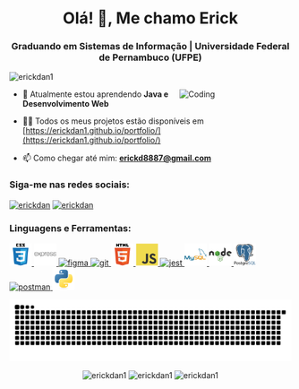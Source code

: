 <h1 align="center">Olá! 👋, Me chamo Erick</h1>
<h3 align="center">Graduando em Sistemas de Informação | Universidade Federal de Pernambuco (UFPE)</h3>
<p align="left"> <img src="https://komarev.com/ghpvc/?username=erickdan1&label=Profile%20views&color=0e75b6&style=flat" alt="erickdan1" /> </p>

<img align="right" alt="Coding" width="200" src="https://i.giphy.com/fByehYIrOIzO8XolJK.webp">

- 🌱 Atualmente estou aprendendo **Java e Desenvolvimento Web**

- 👨‍💻 Todos os meus projetos estão disponíveis em [https://erickdan1.github.io/portfolio/](https://erickdan1.github.io/portfolio/)

- 📫 Como chegar até mim: **erickd8887@gmail.com**

<h3 align="left">Siga-me nas redes sociais:</h3>
<p align="left">
<a href="https://linkedin.com/in/erickdan" target="blank"><img align="center" src="https://raw.githubusercontent.com/rahuldkjain/github-profile-readme-generator/master/src/images/icons/Social/linked-in-alt.svg" alt="erickdan" height="30" width="40" /></a>
<a href="https://instagram.com/erickdan" target="blank"><img align="center" src="https://raw.githubusercontent.com/rahuldkjain/github-profile-readme-generator/master/src/images/icons/Social/instagram.svg" alt="erickdan" height="30" width="40" /></a>
</p>

<h3 align="left">Linguagens e Ferramentas:</h3>
<p align="left"> <a href="https://www.w3schools.com/css/" target="_blank" rel="noreferrer"> <img src="https://raw.githubusercontent.com/devicons/devicon/master/icons/css3/css3-original-wordmark.svg" alt="css3" width="40" height="40"/> </a> <a href="https://expressjs.com" target="_blank" rel="noreferrer"> <img src="https://raw.githubusercontent.com/devicons/devicon/master/icons/express/express-original-wordmark.svg" alt="express" width="40" height="40"/> </a> <a href="https://www.figma.com/" target="_blank" rel="noreferrer"> <img src="https://www.vectorlogo.zone/logos/figma/figma-icon.svg" alt="figma" width="40" height="40"/> </a> <a href="https://git-scm.com/" target="_blank" rel="noreferrer"> <img src="https://www.vectorlogo.zone/logos/git-scm/git-scm-icon.svg" alt="git" width="40" height="40"/> </a> <a href="https://www.w3.org/html/" target="_blank" rel="noreferrer"> <img src="https://raw.githubusercontent.com/devicons/devicon/master/icons/html5/html5-original-wordmark.svg" alt="html5" width="40" height="40"/> </a> <a href="https://developer.mozilla.org/en-US/docs/Web/JavaScript" target="_blank" rel="noreferrer"> <img src="https://raw.githubusercontent.com/devicons/devicon/master/icons/javascript/javascript-original.svg" alt="javascript" width="40" height="40"/> </a> <a href="https://jestjs.io" target="_blank" rel="noreferrer"> <img src="https://www.vectorlogo.zone/logos/jestjsio/jestjsio-icon.svg" alt="jest" width="40" height="40"/> </a> <a href="https://www.mysql.com/" target="_blank" rel="noreferrer"> <img src="https://raw.githubusercontent.com/devicons/devicon/master/icons/mysql/mysql-original-wordmark.svg" alt="mysql" width="40" height="40"/> </a> <a href="https://nodejs.org" target="_blank" rel="noreferrer"> <img src="https://raw.githubusercontent.com/devicons/devicon/master/icons/nodejs/nodejs-original-wordmark.svg" alt="nodejs" width="40" height="40"/> </a> <a href="https://www.postgresql.org" target="_blank" rel="noreferrer"> <img src="https://raw.githubusercontent.com/devicons/devicon/master/icons/postgresql/postgresql-original-wordmark.svg" alt="postgresql" width="40" height="40"/> </a> <a href="https://postman.com" target="_blank" rel="noreferrer"> <img src="https://www.vectorlogo.zone/logos/getpostman/getpostman-icon.svg" alt="postman" width="40" height="40"/> </a> <a href="https://www.python.org" target="_blank" rel="noreferrer"> <img src="https://raw.githubusercontent.com/devicons/devicon/master/icons/python/python-original.svg" alt="python" width="40" height="40"/> </a> </p>

<p align="center"><img src="https://github.com/erickdan1/erickdan1/blob/output/github-contribution-grid-snake-dark.svg"></p>

<div align="center">
  <img src="https://github-readme-stats.vercel.app/api/top-langs?username=erickdan1&show_icons=true&locale=en&layout=compact&theme=transparent" alt="erickdan1" height="195"/>
  <img src="https://github-readme-stats.vercel.app/api?username=erickdan1&show_icons=true&locale=en&theme=transparent" alt="erickdan1" />
  <img src="https://github-readme-streak-stats.herokuapp.com/?user=erickdan1&theme=transparent" alt="erickdan1" />
</div>
